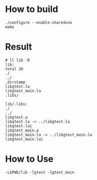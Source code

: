 # How to build
    ./configure --enable-shared=no
    make

# Result
    # ll lib -R
    lib:
    total 20
    ./
    ../
    .dirstamp
    libgtest.la
    libgtest_main.la
    .libs/
    
    lib/.libs:
    ./
    ../
    libgtest.a
    libgtest.la -> ../libgtest.la
    libgtest.lai
    libgtest_main.a
    libgtest_main.la -> ../libgtest_main.la
    libgtest_main.lai

# How to Use
    -L$PWD/lib -lgtest -lgtest_main
